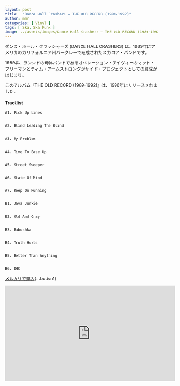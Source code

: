 ```yaml
---
layout: post
title:  "Dance Hall Crashers – THE OLD RECORD (1989-1992)"
author: mmr
categories: [ Vinyl ]
tags: [ Ska, Ska Punk ]
image: ../assets/images/Dance Hall Crashers – THE OLD RECORD (1989-1992).jpg
---
```


ダンス・ホール・クラッシャーズ (DANCE HALL CRASHERS) は、1989年にアメリカのカリフォルニア州バークレーで結成されたスカコア・バンドです。

1989年、ランシドの母体バンドであるオペレーション・アイヴィーのマット・フリーマンとティム・アームストロングがサイド・プロジェクトとしての結成がはじまり。

このアルバム『THE OLD RECORD (1989-1992)』は、1996年にリリースされました。

#### Tracklist
```md
A1. Pick Up Lines


A2. Blind Leading The Blind


A3. My Problem


A4. Time To Ease Up


A5. Street Sweeper


A6. State Of Mind


A7. Keep On Running


B1. Java Junkie


B2. Old And Gray


B3. Babushka


B4. Truth Hurts


B5. Better Than Anything


B6. DHC
```

[メルカリで購入](https://jp.mercari.com/item/m77868412341?afid=6142608987){: .button1}

<iframe width="560" height="315" src="https://www.youtube.com/embed/DNE4RkIHhFw?si=8ZT12OKMDgHdWVU8" title="YouTube video player" frameborder="0" allow="accelerometer; autoplay; clipboard-write; encrypted-media; gyroscope; picture-in-picture; web-share" referrerpolicy="strict-origin-when-cross-origin" allowfullscreen></iframe>